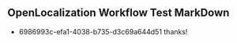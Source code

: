 ## OpenLocalization Workflow Test MarkDown
* 6986993c-efa1-4038-b735-d3c69a644d51 thanks!

<!--HONumber=Aug16_HO1-->


